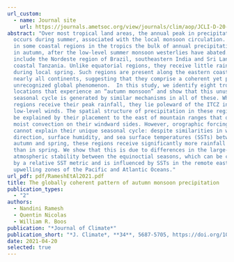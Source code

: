 ```yaml
---
url_custom:
  - name: Journal site
    url: https://journals.ametsoc.org/view/journals/clim/aop/JCLI-D-20-0740.1/JCLI-D-20-0740.1.xml
abstract: "Over most tropical land areas, the annual peak in precipitation
  occurs during summer, associated with the local monsoon circulation. However,
  in some coastal regions in the tropics the bulk of annual precipitation occurs
  in autumn, after the low-level summer monsoon westerlies have abated. Examples
  include the Nordeste region of Brazil, southeastern India and Sri Lanka, and
  coastal Tanzania. Unlike equatorial regions, they receive little rainfall
  during local spring. Such regions are present along the eastern coasts of
  nearly all continents, suggesting that they comprise a coherent yet previously
  unrecognized global phenomenon.  In this study, we identify eight tropical
  locations that experience an “autumn monsoon” and show that this unusual
  seasonal cycle is generated by similar mechanisms in all of these. When these
  regions receive their peak rainfall, they lie poleward of the ITCZ in easterly
  low-level winds. The spatial structure of precipitation in these regions can
  be explained by their placement to the east of mountain ranges that organize
  moist convection on their windward sides. However, orographic forcing alone
  cannot explain their unique seasonal cycle: despite similarities in wind
  direction, surface humidity, and sea surface temperatures (SSTs) between
  autumn and spring, these regions receive significantly more rainfall in autumn
  than in spring. We show that this is due to differences in the large-scale
  atmospheric stability between the equinoctial seasons, which can be captured
  by a relative SST metric and is influenced by SSTs in the remote eastern
  upwelling zones of the Pacific and Atlantic Oceans."
url_pdf: pdf/RameshEtAl2021.pdf
title: The globally coherent pattern of autumn monsoon precipitation
publication_types:
  - "2"
authors:
  - Nandini Ramesh
  - Quentin Nicolas
  - William R. Boos
publication: "*Journal of Climate*"
publication_short: "*J. Climate*, **34**, 5687-5705, https://doi.org/10.1175/JCLI-D-20-0740.1"
date: 2021-04-20
selected: true
---
```

